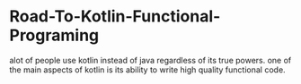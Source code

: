 # Road-To-Kotlin-Functional-Programing
alot of people use kotlin instead of java regardless of its true powers. one of the main aspects of kotlin is its ability to write high quality functional code.
